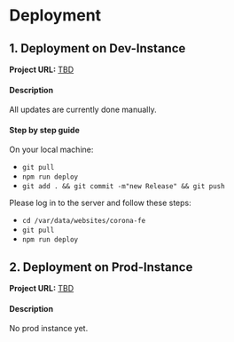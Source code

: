 # Deployment

## 1. Deployment on Dev-Instance

**Project URL:** [TBD](http://localhost:4200/)

#### Description

All updates are currently done manually.

#### Step by step guide

On your local machine:

- `git pull`
- `npm run deploy`
- `git add . && git commit -m"new Release" && git push`

Please log in to the server and follow these steps:

- `cd /var/data/websites/corona-fe`
- `git pull`
- `npm run deploy`

## 2. Deployment on Prod-Instance

**Project URL:** [TBD](http://localhost:4200/)

#### Description

No prod instance yet.
